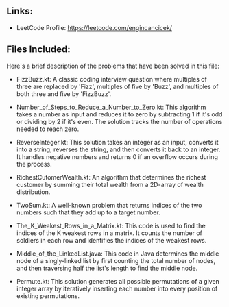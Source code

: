 ## Links:

- LeetCode Profile: https://leetcode.com/engincancicek/


## Files Included:
Here's a brief description of the problems that have been solved in this file:

- FizzBuzz.kt: A classic coding interview question where multiples of three are replaced by 'Fizz', multiples of five by 'Buzz', and multiples of both three and five by 'FizzBuzz'.

- Number_of_Steps_to_Reduce_a_Number_to_Zero.kt: This algorithm takes a number as input and reduces it to zero by subtracting 1 if it's odd or dividing by 2 if it's even. The solution tracks the number of operations needed to reach zero.

- ReverseInteger.kt: This solution takes an integer as an input, converts it into a string, reverses the string, and then converts it back to an integer. It handles negative numbers and returns 0 if an overflow occurs during the process.

- RichestCutomerWealth.kt: An algorithm that determines the richest customer by summing their total wealth from a 2D-array of wealth distribution.

- TwoSum.kt: A well-known problem that returns indices of the two numbers such that they add up to a target number.

- The_K_Weakest_Rows_in_a_Matrix.kt: This code is used to find the indices of the K weakest rows in a matrix. It counts the number of soldiers in each row and identifies the indices of the weakest rows.

- Middle_of_the_LinkedList.java: This code in Java determines the middle node of a singly-linked list by first counting the total number of nodes, and then traversing half the list's length to find the middle node.

- Permute.kt: This solution generates all possible permutations of a given integer array by iteratively inserting each number into every position of existing permutations.
